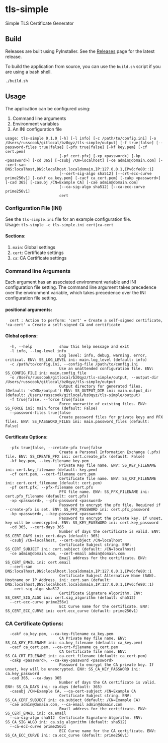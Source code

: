 # tls-simple
Simple TLS Certificate Generator

## Build
Releases are built using PyInstaller. See the [Releases](https://github.com/bz0qyz/tls-simple/releases) page for the latest release.

To build the application from source, you can use the `build.sh` script if you are using a bash shell.
```shell
./build.sh
```


## Usage
The application can be configured using:
1. Command line arguments
2. Environment variables
3. An INI configuration file

```shell
usage: tls-simple 0.1.0 [-h] [-l info] [-c /path/to/config.ini] [-o /Users/russcook/gitlocal/bz0qyz/tls-simple/output] [-f true|false] [--password-files true|false] [-pfx true|false] [-kf key.pem] [-cf cert.pem]
                        [-pf cert.pfx] [-xp <password>] [-kp <password>] [-cd 365] [-csubj /CN=localhost] [-ce admin@domain.com] [--cert-san DNS:localhost,DNS:localhost.localdomain,IP:127.0.0.1,IPv6:fe80::1]
                        [--cert-sig-algo sha512] [--crt-ecc-curve prime256v1] [-cakf ca_key.pem] [-cacf ca_cert.pem] [-cakp <password>] [-cad 365] [-casubj /CN=Example CA] [-cae admin@domain.com]
                        [--ca-sig-algo sha512] [--ca-ecc-curve prime256v1]
                        cert
```
### Configuration File (INI)
See the `tls-simple.ini` file for an example configuration file.   
Usage: `tls-simple -c tls-simple.ini cert|ca-cert`
#### Sections:
1. `main`: Global settings
2. `cert`: Certificate settings
3. `ca`: CA Certificate settings

### Command line Arguments
Each argument has an associated environment variable and INI configuration file setting. 
The command line argument takes precedence over the environment variable, which takes precedence over the INI configuration file setting.
#### positional arguments:
```shell
  cert : Action to perform: 'cert' = Create a self-signed certificate, 'ca-cert' = Create a self-signed CA and certificate
```
#### Global options:
```shell
  -h, --help            show this help message and exit
  -l info, --log-level info
                        Log level: info, debug, warning, error, critical. ENV: SS_LOG_LEVEL ini: main.log_level (default: info)
  -c /path/to/config.ini, --config-file /path/to/config.ini
                        Use an unattended configuration file. ENV: SS_CONFIG_FILE ini: main.config_file
  -o /Users/russcook/gitlocal/bz0qyz/tls-simple/output, --output-dir /Users/russcook/gitlocal/bz0qyz/tls-simple/output
                        Output directory for generated files. (Default: '<CWD>/output') ENV: SS_OUTPUT_DIR ini: main.output_dir (default: /Users/russcook/gitlocal/bz0qyz/tls-simple/output)
  -f true|false, --force true|false
                        Force overwrite of existing files. ENV: SS_FORCE ini: main.force (default: False)
  --password-files true|false
                        Create password files for private keys and PFX files. ENV: SS_PASSWORD_FILES ini: main.password_files (default: False)
```
#### Certificate Options:
```shell
  -pfx true|false, --cretate-pfx true|false
                        Create a Personal Information Exchange (.pfx) file. ENV: SS_CREATE_PFX ini: cert.create_pfx (default: False)
  -kf key.pem, --key-filename key.pem
                        Private Key file name. ENV: SS_KEY_FILENAME ini: cert.key_filename (default: key.pem)
  -cf cert.pem, --cert-filename cert.pem
                        Certificate file name. ENV: SS_CRT_FILENAME ini: cert.cert_filename (default: cert.pem)
  -pf cert.pfx, --pfx-filename cert.pfx
                        PFX file name. ENV: SS_PFX_FILENAME ini: cert.pfx_filename (default: cert.pfx)
  -xp <password>, --pfx-password <password>
                        Password to encrypt the pfx file. Required if --create-pfx is set. ENV: SS_PFX_PASSWORD ini: cert.pfx_password
  -kp <password>, --key-password <password>
                        Password to encrypt the private key. If unset, key will be unencrypted. ENV: SS_KEY_PASSWORD ini: cert.key_password
  -cd 365, --cert-days 365
                        Number of days the certificate is valid. ENV: SS_CERT_DAYS ini: cert.days (default: 365)
  -csubj /CN=localhost, --cert-subject /CN=localhost
                        Certificate Subject string. ENV: SS_CERT_SUBJECT ini: cert.subject (default: /CN=localhost)
  -ce admin@domain.com, --cert-email admin@domain.com
                        Email address for the certificate. ENV: SS_CERT_EMAIL ini: cert.email
  --cert-san DNS:localhost,DNS:localhost.localdomain,IP:127.0.0.1,IPv6:fe80::1
                        Certificate Subject Alternative Name (SAN). Hostname or IP Address. ini: cert.san (default: DNS:localhost,DNS:localhost.localdomain,IP:127.0.0.1,IPv6:fe80::1)
  --cert-sig-algo sha512
                        Certificate Signature Algorithm. ENV: SS_CERT_SIG_ALGO ini: cert.sig_algorithm (default: sha512)
  --crt-ecc-curve prime256v1
                        ECC Curve name for the certificate. ENV: SS_CERT_ECC_CURVE ini: cert.ecc_curve (default: prime256v1)
```
### CA Certificate Options:
```shell
  -cakf ca_key.pem, --ca-key-filename ca_key.pem
                        CA Private Key file name. ENV: SS_CA_KEY_FILENAME ini: ca.key_filename (default: ca_key.pem)
  -cacf ca_cert.pem, --ca-crt-filename ca_cert.pem
                        CA Certificate file name. ENV: SS_CA_CRT_FILENAME ini: ca.cert_filename (default: ca_cert.pem)
  -cakp <password>, --ca-key-password <password>
                        Password to encrypt the CA private key. If unset, key will be unencrypted. ENV: SS_CA_KEY_PASSWORD ini: ca.key_password
  -cad 365, --ca-days 365
                        Number of days the CA certificate is valid. ENV: SS_CA_DAYS ini: ca.days (default: 365)
  -casubj /CN=Example CA, --ca-cert-subject /CN=Example CA
                        Certificate Subject string. ENV: SS_CA_CERT_SUBJECT ini: ca.subject (default: /CN=Example CA)
  -cae admin@domain.com, --ca-email admin@domain.com
                        Email address for the certificate. ENV: SS_CERT_EMAIL ini: ca.email
  --ca-sig-algo sha512  Certificate Signature Algorithm. ENV: SS_CA_SIG_ALGO ini: ca.sig_algorithm (default: sha512)
  --ca-ecc-curve prime256v1
                        ECC Curve name for the CA certificate. ENV: SS_CA_ECC_CURVE ini: ca.ecc_curve (default: prime256v1)
```
